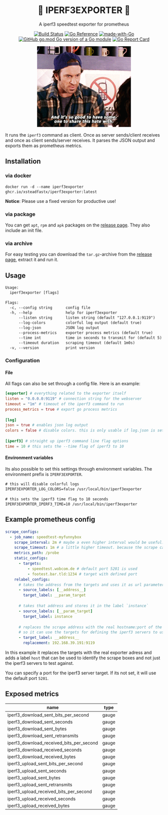 <h1 align="center">🚄 IPERF3EXPORTER 💨</h1>
<div align="center">

A iperf3 speedtest exporter for prometheus

[![Build Status](https://ci.xsfx.dev/api/badges/xsteadfastx/iperf3exporter/status.svg?ref=refs/heads/main)](https://ci.xsfx.dev/xsteadfastx/iperf3exporter)
[![Go Reference](https://pkg.go.dev/badge/go.xsfx.dev/iperf3exporter.svg)](https://pkg.go.dev/go.xsfx.dev/iperf3exporter)
[![made-with-Go](https://img.shields.io/badge/Made%20with-Go-1f425f.svg)](http://golang.org)
[![GitHub go.mod Go version of a Go module](https://img.shields.io/github/go-mod/go-version/xsteadfastx/iperf3exporter.svg)](https://github.com/xsteadfastx/iperf3exporter)
[![Go Report Card](https://goreportcard.com/badge/go.xsfx.dev/iperf3exporter)](https://goreportcard.com/report/go.xsfx.dev/iperf3exporter)

![readme](./README.gif)

</div>

It runs the `iperf3` command as client. Once as server sends/client receives and once as client sends/server receives. It parses the JSON output and exports them as prometheus metrics.

## Installation

### via docker

```shell
docker run -d --name iperf3exporter ghcr.io/xsteadfastx/iperf3exporter:latest
```

**Notice**: Please use a fixed version for productive use!

### via package

You can get `apt`, `rpm` and `apk` packages on the [release page](https://github.com/xsteadfastx/iperf3exporter/releases). They also include an init file.

### via archive

For easy testing you can download the `tar.gz`-archive from the [release page](https://github.com/xsteadfastx/iperf3exporter/releases), extract it and run it.

## Usage

```shell
Usage:
  iperf3exporter [flags]

Flags:
  -c, --config string      config file
  -h, --help               help for iperf3exporter
      --listen string      listen string (default "127.0.0.1:9119")
      --log-colors         colorful log output (default true)
      --log-json           JSON log output
      --process-metrics    exporter process metrics (default true)
      --time int           time in seconds to transmit for (default 5)
      --timeout duration   scraping timeout (default 1m0s)
  -v, --version            print version
```

### Configuration

#### File

All flags can also be set through a config file. Here is an example:

```toml
[exporter] # everything related to the exporter itself
listen = "0.0.0.0:9119" # connection string for the webserver
timeout = "1m" # timeout of the iperf3 command to run
process_metrics = true # export go process metrics

[log]
json = true # enables json log output
colors = false # disable colors. this is only usable if log.json is set to false

[iperf3] # straight up iperf3 command line flag options
time = 10 # this sets the --time flag of iperf3 to 10
```

#### Environment variables

Its also possible to set this settings through environment variables. The environment prefix is `IPERF3EXPORTER`.

```shell
# this will disable colorful logs
IPERF3EXPORTER_LOG_COLORS=false /usr/local/bin/iperf3exporter

# this sets the iperf3 time flag to 10 seconds
IPERF3EXPORTER_IPERF3_TIME=10 /usr/local/bin/iperf3exporter
```

## Example prometheus config

```yaml
scrape_configs:
  - job_name: speedtest-myfunnybox
    scrape_interval: 2m # maybe a even higher interval would be useful. not fill the whole traffic just with speedtests ;-)
    scrape_timeout: 1m # a little higher timeout. because the scrape can take a while
    metrics_path: /probe
    static_configs:
      - targets:
          - speedtest.wobcom.de # default port 5201 is used
          - footest.bar.tld:1234 # target with defined port
    relabel_configs:
      # takes the address from the targets and uses it as url parameter key `target`
      - source_labels: [__address__]
        target_label: __param_target

      # takes that address and stores it in the label `instance`
      - source_labels: [__param_target]
        target_label: instance

      # replaces the scrape address with the real hostname:port of the exporter.
      # so it can use the targets for defining the iperf3 servers to use.
      - target_label: __address__
        replacement: 192.168.39.191:9119
```

In this example it replaces the targets with the real exporter adress and adds a label `host` that can be used to identify the scrape boxes and not just the iperf3 servers to test against.

You can specify a port for the iperf3 server target. If its not set, it will use the default port `5201`.

## Exposed metrics

| name                                     | type  |
| ---------------------------------------- | ----- |
| iperf3_download_sent_bits_per_second     | gauge |
| iperf3_download_sent_seconds             | gauge |
| iperf3_download_sent_bytes               | gauge |
| iperf3_download_sent_retransmits         | gauge |
| iperf3_download_received_bits_per_second | gauge |
| iperf3_download_received_seconds         | gauge |
| iperf3_download_received_bytes           | gauge |
| iperf3_upload_sent_bits_per_second       | gauge |
| iperf3_upload_sent_seconds               | gauge |
| iperf3_upload_sent_bytes                 | gauge |
| iperf3_upload_sent_retransmits           | gauge |
| iperf3_upload_received_bits_per_second   | gauge |
| iperf3_upload_received_seconds           | gauge |
| iperf3_upload_received_bytes             | gauge |
